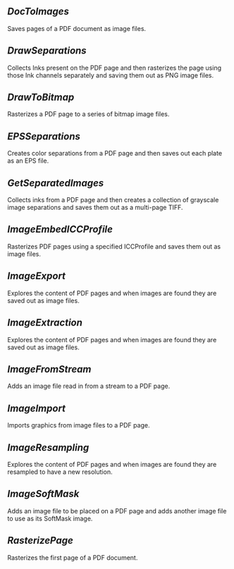 ## ***DocToImages***
Saves pages of a PDF document as image files.

## ***DrawSeparations***
Collects Inks present on the PDF page and then rasterizes the page using those Ink channels separately and saving them out as PNG image files.

## ***DrawToBitmap***
Rasterizes a PDF page to a series of bitmap image files.

## ***EPSSeparations***
Creates color separations from a PDF page and then saves out each plate as an EPS file.

## ***GetSeparatedImages***
Collects inks from a PDF page and then creates a collection of grayscale image separations and saves them out as a multi-page TIFF.

## ***ImageEmbedICCProfile***
Rasterizes PDF pages using a specified ICCProfile and saves them out as image files.

## ***ImageExport***
Explores the content of PDF pages and when images are found they are saved out as image files.

## ***ImageExtraction***
Explores the content of PDF pages and when images are found they are saved out as image files.

## ***ImageFromStream***
Adds an image file read in from a stream to a PDF page.

## ***ImageImport***
Imports graphics from image files to a PDF page.

## ***ImageResampling***
Explores the content of PDF pages and when images are found they are resampled to have a new resolution.

## ***ImageSoftMask***
Adds an image file to be placed on a PDF page and adds another image file to use as its SoftMask image.

## ***RasterizePage***
Rasterizes the first page of a PDF document.
